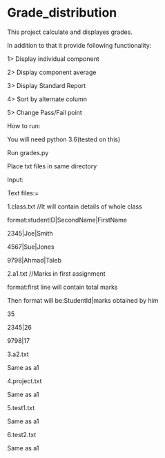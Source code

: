 # Grade_distribution
This project calculate and displayes grades.

In addition to that it provide  following functionality:

1> Display individual component

2> Display component average

3> Display Standard Report

4> Sort by alternate column

5> Change Pass/Fail point

How to run:

You will need python 3.6(tested on this)

Run grades.py

Place txt files in same directory


Input:

Text files:=

1.class.txt //It will contain details of whole class

format:studentID|SecondName|FirstName

2345|Joe|Smith

4567|Sue|Jones

9798|Ahmad|Taleb

2.a1.txt //Marks in first assignment

format:first line will contain total marks 

Then format will be:StudentId|marks obtained by him

35

2345|26

9798|17

3.a2.txt

Same as a1

4.project.txt

Same as a1

5.test1.txt

Same as a1

6.test2.txt

Same as a1
